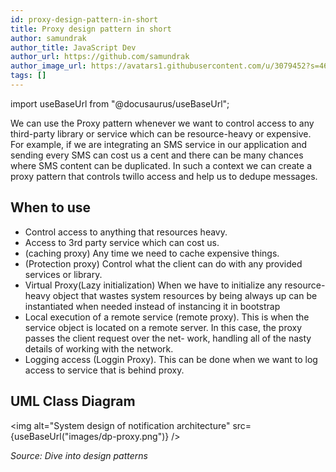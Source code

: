 ```yaml
---
id: proxy-design-pattern-in-short
title: Proxy design pattern in short
author: samundrak
author_title: JavaScript Dev
author_url: https://github.com/samundrak
author_image_url: https://avatars1.githubusercontent.com/u/3079452?s=460&u=e5bd48488cb71b665ea5403192c6b8a963644a08&v=4
tags: []
---
```


import useBaseUrl from "@docusaurus/useBaseUrl";

We can use the Proxy pattern whenever we want to control access to any third-party library or service which
can be resource-heavy or expensive. For example, if we are integrating an SMS service in our application
and sending every SMS can cost us a cent and there can be many chances where SMS content can be duplicated.
In such a context we can create a proxy pattern that controls twillo access and help us to dedupe messages.

<!-- truncate -->

## When to use

- Control access to anything that resources heavy.
- Access to 3rd party service which can cost us.
- (caching proxy) Any time we need to cache expensive things.
- (Protection proxy) Control what the client can do with any provided services or library.
- Virtual Proxy(Lazy initialization) When we have to initialize any
  resource-heavy object that wastes system resources by being always up can be instantiated when needed instead of instancing it in bootstrap
- Local execution of a remote service (remote proxy). This is
  when the service object is located on a remote server.
  In this case, the proxy passes the client request over the net-
  work, handling all of the nasty details of working with the
  network.
- Logging access (Loggin Proxy). This can be done when we want to log access to service that is behind proxy.

## UML Class Diagram

<img
alt="System design of notification architecture"
src={useBaseUrl("images/dp-proxy.png")}
/>

_Source: Dive into design patterns_
